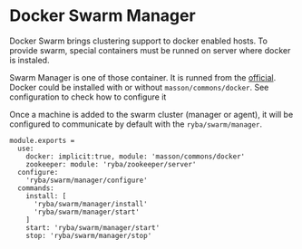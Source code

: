 
# Docker Swarm Manager
Docker Swarm brings clustering support to docker enabled hosts.
To provide swarm, special containers must be runned on server where docker  is instaled.

Swarm Manager is one of those container. It is runned from the [official](https://hub.docker.com/_/swarm/).
Docker could be installed with or without `masson/commons/docker`. See configuration
to check how to configure it

Once a machine is added to the swarm cluster (manager or agent), it will be configured
to communicate by default with the `ryba/swarm/manager`.

    module.exports =
      use:
        docker: implicit:true, module: 'masson/commons/docker'
        zookeeper: module: 'ryba/zookeeper/server'
      configure:
        'ryba/swarm/manager/configure'
      commands:
        install: [
          'ryba/swarm/manager/install'
          'ryba/swarm/manager/start'
        ]
        start: 'ryba/swarm/manager/start'
        stop: 'ryba/swarm/manager/stop'
